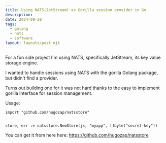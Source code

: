```yaml
---
title: Using NATS(JetStream) as Gorilla session provider in Go
description: 
date: 2024-09-28
tags:
  - golang
  - nats
  - software
layout: layouts/post.njk
---
```


For a fun side project I'm using NATS, specifically JetStream, its key value storage engine.

I wanted to handle sessions using NATS with the gorilla Golang package, but didn't find a provider.

Turns out building one for it was not hard thanks to the easy to implement gorilla interface for session management.



Usage:

```golang
import "github.com/hugozap/natsstore"


store, err := natsstore.NewStore(js, "myapp", []byte("secret-key"))
```
You can get it from here  here: https://github.com/hugozap/natsstore


